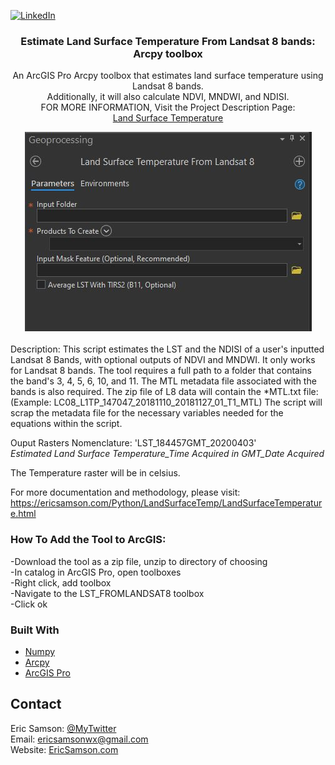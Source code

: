 [![LinkedIn][linkedin-shield]][linkedin-url]

<p align="center">
  <h3 align="center">Estimate Land Surface Temperature From Landsat 8 bands: Arcpy toolbox</h3>

  <p align="center">
    An ArcGIS Pro Arcpy toolbox that estimates land surface temperature using Landsat 8 bands.<br>
    Additionally, it will also calculate NDVI, MNDWI, and NDISI.
    <br>FOR MORE INFORMATION, Visit the Project Description Page:<br>
  <a href='https://ericsamson.com/Python/LandSurfaceTemp/LandSurfaceTemperature.html'>Land Surface Temperature</a>
  </p>
</p>

<!-- ABOUT THE PROJECT -->
<div align="center">
  
<img src="screenshot.JPG"/>

</div>

<br>
  Description: This script estimates the LST and the NDISI of a user's 
  inputted Landsat 8 Bands, with optional outputs of NDVI and MNDWI.
  It only works for Landsat 8 bands. The tool requires a full path to 
  a folder that contains the band's 3, 4, 5, 6, 10, and 11. The MTL metadata 
  file associated with the bands is also required. 
  The zip file of L8 data will contain the *MTL.txt file:
  (Example: LC08_L1TP_147047_20181110_20181127_01_T1_MTL)
  The script will scrap the metadata file for the necessary variables needed 
  for the equations within the script.

  Ouput Rasters Nomenclature: 'LST_184457GMT_20200403'<br>
  *Estimated Land Surface Temperature_Time Acquired in GMT_Date Acquired*

  The Temperature raster will be in celsius.

  For more documentation and methodology, please visit:<br>
  https://ericsamson.com/Python/LandSurfaceTemp/LandSurfaceTemperature.html

  </div>

### How To Add the Tool to ArcGIS:
  -Download the tool as a zip file, unzip to directory of choosing
  <br>-In catalog in ArcGIS Pro, open toolboxes
  <br>-Right click, add toolbox
  <br>-Navigate to the LST_FROMLANDSAT8 toolbox
  <br>-Click ok

### Built With
* [Numpy](https://numpy.org/)
* [Arcpy](https://desktop.arcgis.com/en/arcmap/10.3/analyze/arcpy/a-quick-tour-of-arcpy.htm)
* [ArcGIS Pro](https://pro.arcgis.com/en/pro-app/get-started/get-started.htm)

<!-- CONTACT -->
## Contact
Eric Samson: [@MyTwitter](https://twitter.com/EricSamsonGIS) <br>
Email: ericsamsonwx@gmail.com <br>
Website: [EricSamson.com](https://ericsamson.com) <br>

[linkedin-shield]: https://img.shields.io/badge/-LinkedIn-black.svg?style=flat-square&logo=linkedin&colorB=555
[linkedin-url]: https://linkedin.com/in/iamericsamson

